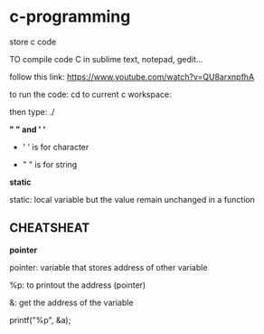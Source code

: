 # c-programming
store c code

TO compile code C in sublime text, notepad, gedit...

follow this link:
https://www.youtube.com/watch?v=QU8arxnpfhA

to run the code: cd to current c workspace:

then type: ./<name of project>

**" " and ' '**

* ' ' is for character

* " " is for string

**static**

static: local variable but the value remain unchanged in a function

## CHEATSHEAT

**pointer**

pointer: variable that stores address of other variable

%p: to printout the address (pointer)

&: get the address of the variable

printf("%p", &a);
